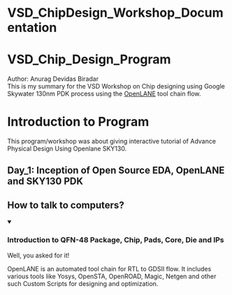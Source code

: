 # VSD_ChipDesign_Workshop_Documentation
<h1>VSD_Chip_Design_Program</h1>
Author: Anurag Devidas Biradar
<br>
This is my summary for the VSD Workshop on Chip designing using Google Skywater 130nm PDK process using the <a href="https://github.com/efabless/openlane2">OpenLANE</a> tool chain flow.
<h1>Introduction to Program</h1>
This program/workshop was about giving interactive tutorial of Advance Physical Design Using Openlane SKY130.
<h2>Day_1: Inception of Open Source EDA, OpenLANE and SKY130 PDK</h2>
<h2>How to talk to computers?</h2>

<details open><summary><h3>Introduction to QFN-48 Package, Chip, Pads, Core, Die and IPs</h3></summary>
Well, you asked for it!
</details>

OpenLANE is an automated tool chain for RTL to GDSII flow. 
It includes various tools like Yosys, OpenSTA, OpenROAD, Magic, Netgen and other such Custom Scripts for designing and optimization.
